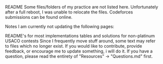 README
Some files/folders of my practice are not listed here. Unfortunately after a full reboot, I was unable to relocate the files. Codeforces submissions can be found online.

Notes
I am currently not updating the following pages:

README's for most implementations
tables and solutions for non-platinum USACO contests
Since I frequently move stuff around, some text may refer to files which no longer exist. If you would like to contribute, provide feedback, or encourage me to update something, i will do it. If you have a question, please read the entirety of "Resources" -> "Questions.md" first.
